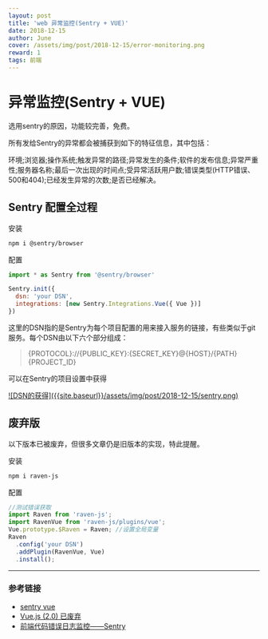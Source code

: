 ```yaml
---
layout: post
title: 'web 异常监控(Sentry + VUE)'
date: 2018-12-15
author: June
cover: /assets/img/post/2018-12-15/error-monitoring.png
reward: 1
tags: 前端
---
```


# 异常监控(Sentry + VUE)

选用sentry的原因，功能较完善，免费。

所有发给Sentry的异常都会被捕获到如下的特征信息，其中包括：

环境;浏览器;操作系统;触发异常的路径;异常发生的条件;软件的发布信息;异常严重性;服务器名称;最后一次出现的时间点;受异常活跃用户数;错误类型(HTTP错误、500和404);已经发生异常的次数;是否已经解决。

## Sentry 配置全过程

安装
```bash
npm i @sentry/browser
```

配置
```js 
import * as Sentry from '@sentry/browser'

Sentry.init({
  dsn: 'your DSN',
  integrations: [new Sentry.Integrations.Vue({ Vue })]
})

```

这里的DSN指的是Sentry为每个项目配置的用来接入服务的链接，有些类似于git服务。每个DSN由以下六个部分组成：

>{PROTOCOL}://{PUBLIC_KEY}:{SECRET_KEY}@{HOST}/{PATH}{PROJECT_ID}

可以在Sentry的项目设置中获得

<a data-fancybox="gallery" href="{{site.baseurl}}/assets/img/post/2018-12-15/sentry.png">
![DSN的获得]({{site.baseurl}}/assets/img/post/2018-12-15/sentry.png)
</a>

## 废弃版

以下版本已被废弃，但很多文章仍是旧版本的实现，特此提醒。

安装
```bash
npm i raven-js
```

配置
```js 
//测试错误获取
import Raven from 'raven-js';
import RavenVue from 'raven-js/plugins/vue';
Vue.prototype.$Raven = Raven; //设置全局变量
Raven
  .config('your DSN')
  .addPlugin(RavenVue, Vue)   
  .install();
```
---



### 参考链接

* [sentry vue](https://docs.sentry.io/platforms/javascript/vue/)
* [Vue.js (2.0) 已废弃](https://docs.sentry.io/clients/javascript/integrations/vue/)
* [前端代码错误日志监控——Sentry](http://www.yaya12.com/archives/866)

